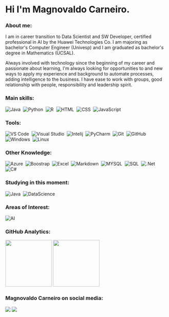 # Hi I'm Magnovaldo Carneiro.

### About me:
<p>
     I am in career transition to Data Scientist and SW Developer, certified professional in AI by the Huawei Technologies Co. I am majoring as bachelor's Computer Engineer (Univesp) and I am graduated as bachelor's degree in Mathematics (UCSAL).
<p>
    Always involved with technology since the beginning of my career and passionate about learning, I'm always looking for opportunities to  and new ways to apply my experience and background to automate processes, adding intelligence to the business. I have ease to work with groups, good relationship with people, responsibility and leadership spirit.

### Main skills:

![Java](https://img.shields.io/badge/Java-ED8B00?style=for-the-badge&logo=java&logoColor=white)&nbsp;
![Python](https://img.shields.io/badge/Python-3776AB?style=for-the-badge&logo=python&logoColor=white)&nbsp;
![R](https://img.shields.io/badge/R-276DC3?style=for-the-badge&logo=r&logoColor=white)&nbsp;
![HTML](https://img.shields.io/badge/HTML5-E34F26?style=for-the-badge&logo=html5&logoColor=white)&nbsp;
![CSS](https://img.shields.io/badge/CSS-239120?&style=for-the-badge&logo=css3&logoColor=white)&nbsp;
![JavaScript](https://img.shields.io/badge/JavaScript-F7DF1E?style=for-the-badge&logo=javascript&logoColor=black)&nbsp;


### Tools:

![VS Code](https://img.shields.io/badge/-VS%20Code-1B91E0?style=for-the-badge&logo=visual-studio-code&logoColor=1B91E0&labelColor=1f004e)&nbsp;
![Visual Studio](https://img.shields.io/badge/-Visual%20Studio-e152aa?style=for-the-badge&logo=visual-studio-code&logoColor=e152aa&labelColor=1f004e)&nbsp;
![Intelij](https://img.shields.io/badge/-InteliJ-E0351B?style=for-the-badge&logo=intelij&logoColor=E0351B&labelColor=1f004e)&nbsp;
![PyCharm](https://img.shields.io/badge/-PyCharm-00A36C?style=for-the-badge&logo=pycharm&logoColor=black&labelColor=FFEA00)&nbsp;
![Git](https://img.shields.io/badge/-Git-808080?style=for-the-badge&logo=git&logoColor=white&labelColor=F12F1Ce)&nbsp;
![GitHub](https://img.shields.io/badge/-GitHub-4169E1?style=for-the-badge&logo=github&labelColor=4169E1)&nbsp;
![Windows](https://img.shields.io/badge/-Windows-00FFFF?style=for-the-badge&logo=windows&labelColor=00FFFF)&nbsp;
![Linux](https://img.shields.io/badge/-linux-FFC000?style=for-the-badge&logo=linux&logoColor=000000&labelColor=FFC000)&nbsp;

### Other Knowledge:

![Azure](https://img.shields.io/badge/Microsoft_Azure-0089D6?style=for-the-badge&logo=microsoft-azure&logoColor=white)&nbsp;
![Boostrap](https://img.shields.io/badge/-boostrap-e152aa?style=for-the-badge&logo=bootstrap&labelColor=1f004e)&nbsp;
![Excel](https://img.shields.io/badge/Microsoft_Excel-217346?style=for-the-badge&logo=microsoft-excel&logoColor=white)&nbsp;
![Markdown](https://img.shields.io/badge/Markdown-000000?style=for-the-badge&logo=markdown&logoColor=white)&nbsp;
![MYSQL](https://img.shields.io/badge/MySQL-00000F?style=for-the-badge&logo=mysql&logoColor=white)&nbsp;
![SQL](https://img.shields.io/badge/Microsoft_SQL_Server-CC2927?style=for-the-badge&logo=microsoft-sql-server&logoColor=white)&nbsp;
![.Net](https://img.shields.io/badge/.NET-5C2D91?style=for-the-badge&logo=.net&logoColor=white)&nbsp;
![C#](https://img.shields.io/badge/C%23-239120?style=for-the-badge&logo=c-sharp&logoColor=white)&nbsp;


### Studying in this moment:

![Java](https://img.shields.io/badge/Java-ED8B00?style=for-the-badge&logo=java&logoColor=white)&nbsp;
![DataScience](https://img.shields.io/badge/-Data_Science-3498DB?style=for-the-badge&logo=teste&labelColor=1f004e)&nbsp;

### Areas of Interest:

![AI](https://img.shields.io/badge/Artificial_Intelligence-FF0000?style=for-the-badge&logo=AI&labelColor=1f004e)&nbsp;

### GitHub Analytics:

<p align="left">
  <img height="145em" src="https://github-readme-stats.vercel.app/api?username=Moc967&title_color=000000&icon_color=black&text_color=0000FF&bg_color=1FFB89&border_color=34DB85&show_icons=true"/>
  <img height="145em" src="https://github-readme-stats-eight-theta.vercel.app/api/top-langs/?username=Moc967&layout=compact&title_color=000000&icon_color=000000&text_color=0000FF&bg_color=1FFB89&show_icons=true"/>
</p>

### Magnovaldo Carneiro on social media:

<a href="https://www.linkedin.com/in/magnovaldo-carneiro/"><img src="https://img.shields.io/badge/-Linkedin-0096FF?style=for-the-badge&logo=Linkedin&logoColor=0096FF"/></a>
<a href="mailto:magnovaldo.carneiro@gmail.com"><img src="https://img.shields.io/badge/-eMail-E34F26?style=for-the-badge&logo=microsoft-outlook&logoColor=white"/>
    </a>
</p>
